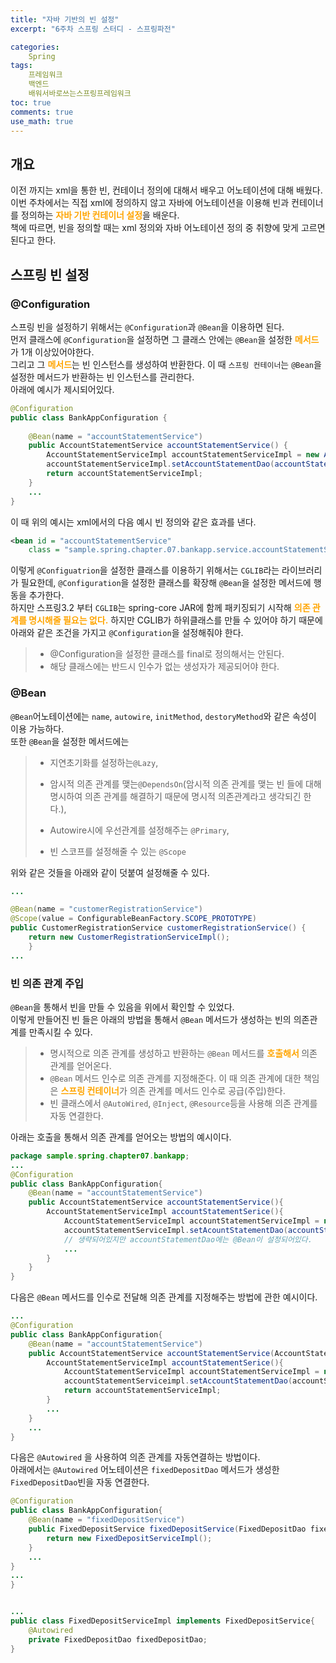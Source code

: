 ```yaml
---
title: "자바 기반의 빈 설정"
excerpt: "6주차 스프링 스터디 - 스프링파전"

categories:
    Spring
tags:
    프레임워크
    백엔드
    배워서바로쓰는스프링프레임워크
toc: true
comments: true
use_math: true
---
```

<style type = 'text/css'>
    .o{
    font-weight: bold;
    color:orange;
    }

</style>

## 개요  
이전 까지는 xml을 통한 빈, 컨테이너 정의에 대해서 배우고 어노테이션에 대해 배웠다. 이번 주차에서는 직접 xml에 정의하지 않고 자바에 어노테이션을 이용해 빈과 컨테이너를 정의하는 <span class = "o">자바 기반 컨테이너 설정</span>을 배운다.  
책에 따르면, 빈을 정의할 때는 xml 정의와 자바 어노테이션 정의 중 취향에 맞게 고르면 된다고 한다.  

## 스프링 빈 설정  
### @Configuration
스프링 빈을 설정하기 위해서는 `@Configuration`과 `@Bean`을 이용하면 된다.  
먼저 클래스에 `@Configuration`을 설정하면 그 클래스 안에는 `@Bean`을 설정한 <span class = "o">메서드</span>가 1개 이상있어야한다.  
그리고 그 <span class ="o">메서드</span>는  빈 인스턴스를 생성하여 반환한다. 이 때 `스프링 컨테이너`는 `@Bean`을 설정한 메서드가 반환하는 빈 인스턴스를 관리한다.  
아래에 예시가 제시되어있다.  

```java  
@Configuration
public class BankAppConfiguration {
    
    @Bean(name = "accountStatementService")
    public AccountStatementService accountStatementService() {
        AccountStatementServiceImpl accountStatementServiceImpl = new AccountStatementServiceImpl();
        accountStatementServiceImpl.setAccountStatementDao(accountStatementDao());
        return accountStatementServiceImpl;
    }
    ...
}
```  
이 때 위의 예시는 xml에서의 다음 예시 빈 정의와 같은 효과를 낸다.  

```xml  
<bean id = "accountStatementService" 
    class = "sample.spring.chapter.07.bankapp.service.accountStatementServiceImpl"/>
```  

이렇게 `@Configuatrion`을 설정한 클래스를 이용하기 위해서는 `CGLIB`라는 라이브러리가 필요한데, `@Configuration`을 설정한 클래스를 확장해 `@Bean`을 설정한 메서드에 행동을 추가한다.  
하지만 스프링3.2 부터 `CGLIB`는 spring-core JAR에 함께 패키징되기 시작해 <span class = "o">의존 관계를 명시해줄 필요는 없다.</span> 하지만 CGLIB가 하위클래스를 만들 수 있어야 하기 때문에 아래와 같은 조건을 가지고 `@Configuration`을 설정해줘야 한다.  

> + @Configuration을 설정한 클래스를 final로 정의해서는 안된다.  
> + 해당 클래스에는 반드시 인수가 없는 생성자가 제공되어야 한다.  

### @Bean  
`@Bean`어노테이션에는 `name`, `autowire`, `initMethod`, `destoryMethod`와 같은 속성이 이용 가능하다.  
또한 `@Bean`을 설정한 메서드에는  

> + 지연초기화를 설정하는`@Lazy`,  
>
> + 암시적 의존 관계를 맺는`@DependsOn`(암시적 의존 관계를 맺는 빈 들에 대해 명시하여 의존 관계를 해결하기 때문에 명시적 의존관계라고 생각되긴 한다.),  
>
> + Autowire시에 우선관계를 설정해주는 `@Primary`,  
>
> + 빈 스코프를 설정해줄 수 있는 `@Scope`  

위와 같은 것들을 아래와 같이 덧붙여 설정해줄 수 있다.  

```java  
... 

@Bean(name = "customerRegistrationService")
@Scope(value = ConfigurableBeanFactory.SCOPE_PROTOTYPE)
public CustomerRegistrationService customerRegistrationService() {
    return new CustomerRegistrationServiceImpl();
	}  
...
```  
### 빈 의존 관계 주입  
`@Bean`을 통해서 빈을 만들 수 있음을 위에서 확인할 수 있었다.  
이렇게 만들어진 빈 들은 아래의 방법을 통해서 `@Bean` 메서드가 생성하는 빈의 의존관계를 만족시킬 수 있다.  
  
> + 명시적으로 의존 관계를 생성하고 반환하는 `@Bean` 메서드를 <span class ="o"> 호출해서 </span> 의존 관계를 얻어온다.  
> + `@Bean` 메서드 인수로 의존 관계를 지정해준다. 이 때 의존 관계에 대한 책임은 <span class = "o">스프링 컨테이너</span>가 의존 관계를 메서드 인수로 공급(주입)한다.  
> + 빈 클래스에서 `@AutoWired`, `@Inject`, `@Resource`등을 사용해 의존 관계를 자동 연결한다.  

아래는 호출을 통해서 의존 관계를 얻어오는 방법의 예시이다.  
```java  
package sample.spring.chapter07.bankapp;
...
@Configuration
public class BankAppConfiguration{
    @Bean(name = "accountStatementService")
    public AccountStatementService accountStatementService(){
        AccountStatementServiceImpl accountStatementSerice(){
            AccountStatementServiceImpl accountStatementServiceImpl = new  AccountStatementServiceImpl();
            accountStatementServiceImpl.setAcountStatementDao(accountStatementDao()); // accountStatementDao()를 호출해 빈 의존 관계를 얻어온다.
            // 생략되어있지만 accountStatementDao에는 @Bean이 설정되어있다.
            ...
        }
    }
}
```  
다음은 `@Bean` 메서드를 인수로 전달해 의존 관계를 지정해주는 방법에 관한 예시이다.  
```java  
...
@Configuration
public class BankAppConfiguration{
    @Bean(name = "accountStatementService")
    public AccountStatementService accountStatementService(AccountStatementDao accountStatementDao){//인수로서 accountStatementDao를 전달함으로써 의존관계를 설정한다.
        AccountStatementServiceImpl accountStatementSerice(){
            AccountStatementServiceImpl accountStatementServiceImpl = new  AccountStatementServiceImpl();
            accountStatementServiceimpl.setAccountStatementDao(accountStatementDao);
            return accountStatementServiceImpl;
        }
        ...
    }
    ...
}  
```

다음은 `@Autowired` 을 사용하여 의존 관계를 자동연결하는 방법이다.  
아래에서는 `@Autowired` 어노테이션은 `fixedDepositDao` 메서드가 생성한 `FixedDepositDao`빈을 자동 연결한다.
```java  
@Configuration
public class BankAppConfiguration{
    @Bean(name = "fixedDepositService")
    public FixedDepositService fixedDepositService(FixedDepositDao fixedDepositDao){
        return new FixedDepositServiceImpl();
    }
    ...
}
...
}  


...
public class FixedDepositServiceImpl implements FixedDepositService{
    @Autowired
    private FixedDepositDao fixedDepositDao;
}
```  
